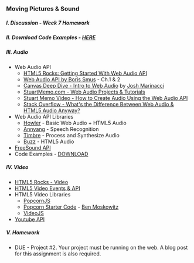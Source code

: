 ### Moving Pictures & Sound

##### I. Discussion - Week 7 Homework

##### II. Download Code Examples - [HERE](https://dl.dropboxusercontent.com/u/9648298/Week_08_Code.zip)

##### III. Audio
* Web Audio API
	* [HTML5 Rocks: Getting Started With Web Audio API](http://www.html5rocks.com/en/tutorials/webaudio/intro/)
	* [Web Audio API by Boris Smus](http://chimera.labs.oreilly.com/books/1234000001552/index.html) - Ch.1 & 2
	* [Canvas Deep Dive - Intro to Web Audio](http://joshondesign.com/p/books/canvasdeepdive/chapter12.html#overview) by [Josh Marinacci](https://twitter.com/joshmarinacci)
	* [StuartMemo.com - Web Audio Projects & Tutorials](http://stuartmemo.com/)
	* [Stuart Memo Video - How to Create Audio Using the Web Audio API](http://www.youtube.com/watch?v=oHBx_kMmsRE)
	* [Stack Overflow - What's the Difference Between Web Audio & HTML5 Audio Anyway?](http://stackoverflow.com/questions/13121250/whats-the-difference-between-web-audio-and-html5-audio-anyway)
* Web Audio API Libraries
	* [Howler](http://goldfirestudios.com/blog/104/howler.js-Modern-Web-Audio-Javascript-Library) - Basic Web Audio + HTML5 Audio
	* [Annyang](https://www.talater.com/annyang/) - Speech Recognition
	* [Timbre](http://mohayonao.github.io/timbre.js/) - Process and Synthesize Audio
	* [Buzz](http://buzz.jaysalvat.com/documentation/buzz/) - HTML5 Audio
* [FreeSound API](https://www.freesound.org/help/developers/)
* Code Examples - [DOWNLOAD](https://dl.dropboxusercontent.com/u/9648298/Basic_Audio.zip)

##### IV. Video
* [HTML5 Rocks - Video](http://www.html5rocks.com/en/tutorials/video/basics/)
* [HTML5 Video Events & API](http://www.w3.org/2010/05/video/mediaevents.html)
* HTML5 Video Libraries
	* [PopcornJS](http://popcornjs.org/)
	* [Popcorn Starter Code](https://github.com/benrito/popcorn-starter) - [Ben Moskowitz](https://twitter.com/benrito)
	* [VideoJS](http://www.videojs.com/)
* [Youtube API](https://developers.google.com/youtube/v3/)

##### V. Homework
* DUE - Project #2. Your project must be running on the web. A blog post for this assignment is also required.